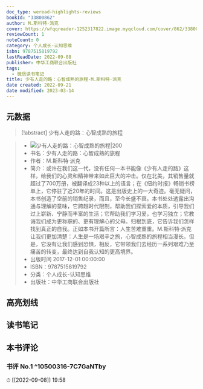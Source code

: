 ```yaml
---
doc_type: weread-highlights-reviews
bookId: "33800862"
author: M.斯科特·派克
cover: https://wfqqreader-1252317822.image.myqcloud.com/cover/862/33800862/t7_33800862.jpg
reviewCount: 1
noteCount: 0
category: 个人成长-认知思维
isbn: 9787515819792
lastReadDate: 2022-09-08
publisher: 中华工商联合出版社
tags:
  - 微信读书笔记
title: 少有人走的路：心智成熟的旅程-M.斯科特·派克
date created: 2022-09-21
date modified: 2023-03-14
---
```


## 元数据

>[!abstract] 少有人走的路：心智成熟的旅程

> - ![少有人走的路：心智成熟的旅程|200](https://wfqqreader-1252317822.image.myqcloud.com/cover/862/33800862/t7_33800862.jpg)
> - 书名：少有人走的路：心智成熟的旅程
> - 作者：M.斯科特·派克
> - 简介：或许在我们这一代，没有任何一本书能像《少有人走的路》这样，给我们的心灵和精神带来如此巨大的冲击。仅在北美，其销售量就超过了700万册，被翻译成23种以上的语言；在《纽约时报》畅销书榜单上，它停驻了近20年的时间。这是出版史上的一大奇迹。毫无疑问，本书创造了空前的销售纪录，而且，至今长盛不衰。本书处处透露出沟通与理解的意味，它跨越时代限制，帮助我们探索爱的本质，引导我们过上崭新、宁静而丰富的生活；它帮助我们学习爱，也学习独立；它教诲我们成为更称职的、更有理解心的父母。归根到底，它告诉我们怎样找到真正的自我。正如本书开篇所言：人生苦难重重。M.斯科特·派克让我们更加清楚：人生是一场艰辛之旅，心智成熟的旅程相当漫长。但是，它没有让我们感到恐惧，相反，它带领我们去经历一系列艰难乃至痛苦的转变，最终达到自我认知的更高境界。
> - 出版时间 2017-12-01 00:00:00
> - ISBN：9787515819792
> - 分类：个人成长-认知思维
> - 出版社：中华工商联合出版社

## 高亮划线

## 读书笔记

## 本书评论

### 书评 No.1 ^10500316-7C7GaNTby

⏱ [[2022-09-08]] 19:58
